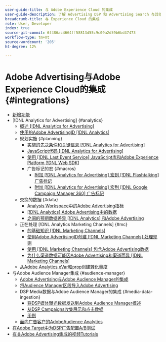 ```yaml
---
user-guide-title: 与 Adobe Experience Cloud 的集成
user-guide-description: 了解 Advertising DSP 和 Advertising Search 与其他 Adobe Experience Cloud 产品和服务的集成。
breadcrumb-title: 与 Experience Cloud 的集成
role: User, Developer
index: true
source-git-commit: 6f486ac4664ff58813d55c9c09a2d59b6bd47473
workflow-type: tm+mt
source-wordcount: '205'
ht-degree: 12%

---
```



# Adobe Advertising与Adobe Experience Cloud的集成 {#integrations}

<!--  ADD LATER: and Adobe Experience Platform -->

+ [新增功能](/help/integrations/home.md)
+ [!DNL Analytics for Advertising] {#analytics}
   + [概述 [!DNL Analytics for Advertising]](/help/integrations/analytics/overview.md)
   + [使用的Adobe AdvertisingID [!DNL Analytics]](/help/integrations/analytics/ids.md)
   + 规划实施 {#planning}
      + [实施的先决条件和关键信息 [!DNL Analytics for Advertising]](/help/integrations/analytics/prerequisites.md)
      + [JavaScript代码 [!DNL Analytics for Advertising]](/help/integrations/analytics/javascript.md)
      + [使用 [!DNL Last Event Service] JavaScript库和Adobe Experience Platform [!DNL Web SDK]](/help/integrations/analytics/web-sdk.md)
      + 广告标记的宏 {#macros}
         + [附加 [!DNL Analytics for Advertising] 宏到 [!DNL Flashtalking] 广告标记](/help/integrations/analytics/macros-flashtalking.md)
         + [附加 [!DNL Analytics for Advertising] 宏到 [!DNL Google Campaign Manager 360] 广告标记](/help/integrations/analytics/macros-google-campaign-manager.md)
   + 交换的数据 {#data}
      + [Analysis Workspace中的Adobe Advertising指标](/help/integrations/analytics/advertising-metrics-in-analytics.md)
      + [[!DNL Analytics] Adobe Advertising中的数据](/help/integrations/analytics/analytics-data-in-advertising.md)
      + [之间的预期数据差异 [!DNL Analytics] 和Adobe Advertising](/help/integrations/analytics/data-variances.md)
   + 正在处理 [!DNL Analytics Marketing Channels] {#mc}
      + [的基础知识 [!DNL Marketing Channels]](/help/integrations/analytics/marketing-channels/mc-overview.md)
      + [使用Adobe AdvertisingID创建 [!DNL Marketing Channels] 处理规则](/help/integrations/analytics/marketing-channels/mc-ids.md)
      + [使用 [!DNL Marketing Channels] 包含Adobe Advertising数据](/help/integrations/analytics/marketing-channels/mc-ac-data.md)
      + [为什么渠道数据可能因Adobe Advertising和渠道而异 [!DNL Marketing Channels]](/help/integrations/analytics/marketing-channels/mc-data-variances.md)
   + [从Adobe Analytics eVar和prop创建转化量度](/help/integrations/analytics/conversion-metrics-from-evars.md)
+ 与Adobe Audience Manager集成 {#audience-manager}
   + [Adobe Advertising与Adobe Audience Manager的集成](/help/integrations/audience-manager/overview.md)
   + [将Audience Manager区段导入Adobe Advertising](/help/integrations/audience-manager/import-audiences.md)
   + DSP Media数据与Adobe Audience Manager的集成 {#media-data-ingestion}
      + [将DSP媒体曝光数据发送到Adobe Audience Manager概述](/help/integrations/audience-manager/media-data-integration/overview.md)
      + [从DSP Campaigns收集展示和点击数据](/help/integrations/audience-manager/media-data-integration/collect.md)
      + [用例](/help/integrations/audience-manager/media-data-integration/use-cases.md)
   + [面向广告客户的AdobeAudience Analytics](/help/integrations/audience-manager/audience-analytics.md)
+ [在Adobe Target中为DSP广告配置A/B测试](/help/integrations/target/overview-ab-tests.md)
+ [有关Adobe Advertising集成的视频Tutorials](https://experienceleague.adobe.com/docs/advertising-learn/tutorials/overview.html)<!-- rename if the tutorials TOC structure changes -->
